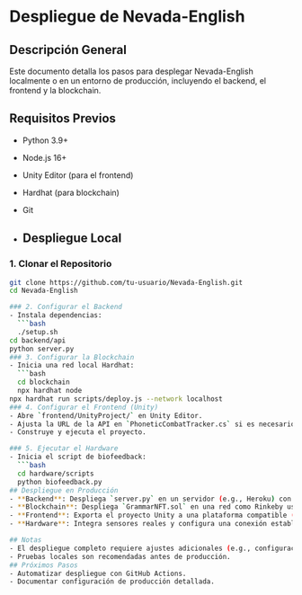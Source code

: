 # Despliegue de Nevada-English

## Descripción General
Este documento detalla los pasos para desplegar Nevada-English localmente o en un entorno de producción, incluyendo el backend, el frontend y la blockchain.

## Requisitos Previos
- Python 3.9+
- Node.js 16+
- Unity Editor (para el frontend)
- Hardhat (para blockchain)
- Git

- ## Despliegue Local

### 1. Clonar el Repositorio
```bash
git clone https://github.com/tu-usuario/Nevada-English.git
cd Nevada-English

### 2. Configurar el Backend
- Instala dependencias:
  ```bash
  ./setup.sh
cd backend/api
python server.py
### 3. Configurar la Blockchain
- Inicia una red local Hardhat:
  ```bash
  cd blockchain
  npx hardhat node
npx hardhat run scripts/deploy.js --network localhost
### 4. Configurar el Frontend (Unity)
- Abre `frontend/UnityProject/` en Unity Editor.
- Ajusta la URL de la API en `PhoneticCombatTracker.cs` si es necesario.
- Construye y ejecuta el proyecto.

### 5. Ejecutar el Hardware
- Inicia el script de biofeedback:
  ```bash
  cd hardware/scripts
  python biofeedback.py
## Despliegue en Producción
- **Backend**: Despliega `server.py` en un servidor (e.g., Heroku) con `gunicorn`.
- **Blockchain**: Despliega `GrammarNFT.sol` en una red como Rinkeby usando Hardhat.
- **Frontend**: Exporta el proyecto Unity a una plataforma compatible (e.g., WebGL).
- **Hardware**: Integra sensores reales y configura una conexión estable.

## Notas
- El despliegue completo requiere ajustes adicionales (e.g., configuración de Firebase para autenticación).
- Pruebas locales son recomendadas antes de producción.
## Próximos Pasos
- Automatizar despliegue con GitHub Actions.
- Documentar configuración de producción detallada.

